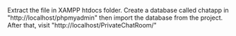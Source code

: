 Extract the file in XAMPP htdocs folder. Create a database called chatapp in  "http://localhost/phpmyadmin"  then import the database from the project.    
After that, visit  "http://localhost/PrivateChatRoom/"
